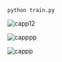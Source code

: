 ```
python train.py

```

![capp12](https://github.com/user-attachments/assets/0121bb89-d0c0-402d-a00a-f1b54118905e)

![capppp](https://github.com/user-attachments/assets/8c6e2059-c910-4b35-a6a2-64c4bf86d4ad)

![cappp](https://github.com/user-attachments/assets/04e4dcb9-7789-485c-bdd0-dcc6f772d236)
